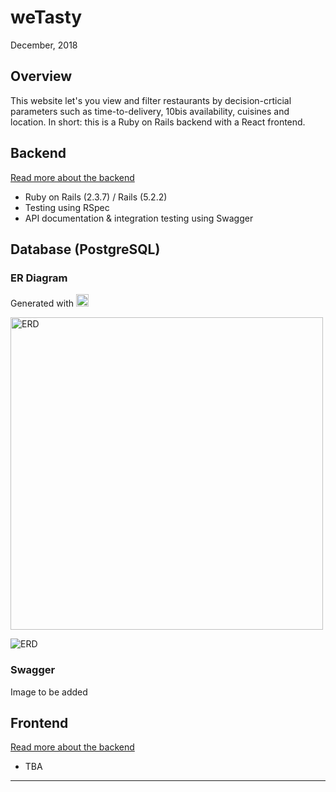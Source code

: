 # weTasty
December, 2018

## Overview
This website let's you view and filter restaurants by decision-crticial parameters such as time-to-delivery, 10bis availability, cuisines and location. In short: this is a Ruby on Rails backend with a React frontend.

## Backend 
[Read more about the backend](https://github.com/otomer/we-pet/blob/master/backend/README.md)
- Ruby on Rails (2.3.7) / Rails (5.2.2)
- Testing using RSpec
- API documentation & integration testing using Swagger

## Database (PostgreSQL)
### ER Diagram
Generated with <img src="https://camo.githubusercontent.com/456fc398063f4b75ec392b1729262f20a049a653/68747470733a2f2f692e6962622e636f2f6d68774c7a34392f31633562323033302d313034342d343265362d393662622d6532343062326562316363372e706e67" alt="DbVisuzlier" title="DbVisuzlier" data-canonical-src="https://i.ibb.co/mhwLz49/1c5b2030-1044-42e6-96bb-e240b2eb1cc7.png" height="20"/>

<img src="https://camo.githubusercontent.com/a83c163148b3f94b770d42698e50324dc8f34b1a/68747470733a2f2f692e6962622e636f2f576e6b795830472f44622d56697375616c697a65722d467265652d31302d302d31362d6c6f63616c2d6261636b656e642d646576656c6f706d656e742e706e67" alt="ERD" data-canonical-src="https://i.ibb.co/WnkyX0G/Db-Visualizer-Free-10-0-16-local-backend-development.png" height="500"/>

![ERD](https://i.ibb.co/jWrtxQ7/Db-Visualizer-Free-10-0-16-local-backend-development.png)




### Swagger
Image to be added

## Frontend
[Read more about the backend](https://github.com/otomer/we-pet/blob/master/frontend/README.md)
- TBA

---

